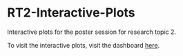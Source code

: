 # RT2-Interactive-Plots
Interactive plots for the poster session for research topic 2.

To visit the interactive plots, visit the dashboard [here](https://harry-ell.github.io/RT2-Interactive-Plots/index.html).
